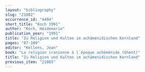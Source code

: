 ```yaml
---
layout: "bibliography"
slug: "21082"
occurrence_id: "4494"
short_title: "Koch 1991"
author: "Koch, Heidemarie"
publication_year: "1991"
title: "Zu Religion und Kulten im achämenidischen Kernland"
pages: "87-109"
editor: "Kellens, Jean"
book: "La religion iranienne à l´époque achéménide (Ghent)"
title: "Zu Religion und Kulten im achämenidischen Kernland"
previous_item: "21085"
---
```

